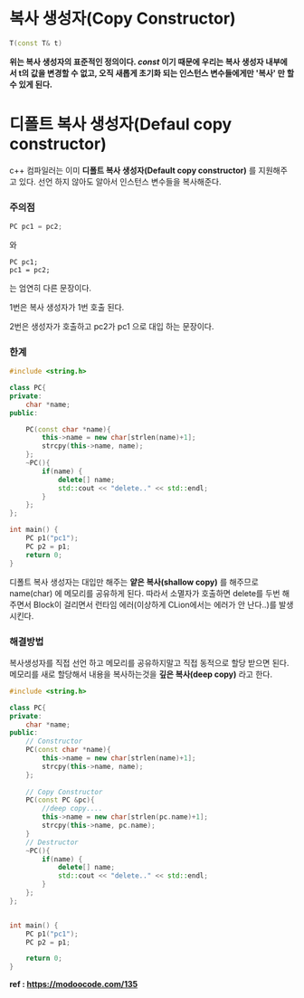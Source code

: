 # 복사 생성자(Copy Constructor)



```c++
T(const T& t)
```

__위는 복사 생성자의 표준적인 정의이다. *const* 이기 때문에 우리는 복사 생성자 내부에서 t의 값을 변경할 수 없고, 오직 새롭게 초기화 되는 인스턴스 변수들에게만 '복사' 만 할 수 있게 된다.__



# 디폴트 복사 생성자(Defaul copy constructor)

c++ 컴파일러는 이미 __디폴트 복사 생성자(Default copy constructor)__ 를 지원해주고 있다. 선언 하지 않아도 알아서 인스턴스 변수들을 복사해준다.



### 주의점

```c++
PC pc1 = pc2;
```

와

```
PC pc1;
pc1 = pc2;
```

는 엄연히 다른 문장이다. 

1번은 복사 생성자가 1번 호출 된다.

2번은 생성자가 호출하고 pc2가 pc1 으로 대입 하는 문장이다.



### 한계

```c++
#include <string.h>

class PC{
private:
    char *name;
public:

    PC(const char *name){
        this->name = new char[strlen(name)+1];
        strcpy(this->name, name);
    };
    ~PC(){
        if(name) {
            delete[] name;
            std::cout << "delete.." << std::endl;
        }
    };
};

int main() {
    PC p1("pc1");
    PC p2 = p1;
    return 0;
}
```

디폴트 복사 생성자는 대입만 해주는 __얕은 복사(shallow copy)__ 를 해주므로 name(char) 에 메모리를 공유하게 된다. 따라서 소멸자가 호출하면 delete를 두번 해주면서 Block이 걸리면서 런타임 에러(이상하게 CLion에서는 에러가 안 난다..)를 발생 시킨다.





### 해결방법

복사생성자를 직접 선언 하고 메모리를 공유하지말고 직접 동적으로 할당 받으면 된다. 메모리를 새로 할당해서 내용을 복사하는것을 __깊은 복사(deep copy)__ 라고 한다.

```c++
#include <string.h>

class PC{
private:
    char *name;
public:
	// Constructor
    PC(const char *name){
        this->name = new char[strlen(name)+1];
        strcpy(this->name, name);
    };
	
    // Copy Constructor
    PC(const PC &pc){
        //deep copy....
        this->name = new char[strlen(pc.name)+1];
        strcpy(this->name, pc.name);
    }
	// Destructor
    ~PC(){
        if(name) {
            delete[] name;
            std::cout << "delete.." << std::endl;
        }
    };
};


int main() {
    PC p1("pc1");
    PC p2 = p1;

    return 0;
}
```



__ref : https://modoocode.com/135__
